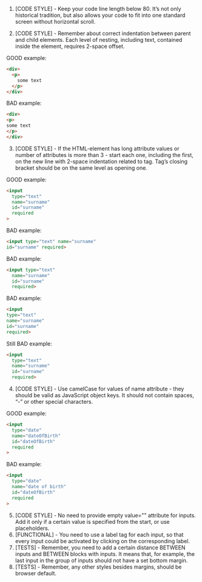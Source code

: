 1. [CODE STYLE] - Keep your code line length below 80. It’s not only historical
tradition, but also allows your code to fit into one standard screen without
horizontal scroll.

2. [CODE STYLE] - Remember about correct indentation between parent and child
elements. Each level of nesting, including text, contained inside the element,
requires 2-space offset.

GOOD example:
```html
<div>
  <p>
    some text
  </p>
</div>
```
BAD example:
```html
<div>
<p>
some text
</p>
</div>
```

3. [CODE STYLE] - If the HTML-element has long attribute values or number of
attributes is more than 3 - start each one, including the first, on the new
line with 2-space indentation related to tag. Tag’s closing bracket should be
on the same level as opening one.

GOOD example:
```html
<input
  type="text"
  name="surname"
  id="surname"
  required
>
```
BAD example:
```html
<input type="text" name="surname"
id="surname" required>
```
BAD example:
```html
<input type="text"
  name="surname"
  id="surname"
  required>
```
BAD example:
```html
<input
type="text"
name="surname"
id="surname"
required>
```
Still BAD example:
```html
<input
  type="text"
  name="surname"
  id="surname"
  required>
```

4. [CODE STYLE] - Use camelCase for values of name attribute - they should be
valid as JavaScript object keys. It should not contain spaces, “-” or other
special characters.

GOOD example:
```html
<input
  type="date"
  name="dateOfBirth"
  id="dateOfBirth"
  required
>
```
BAD example:
```html
<input
  type="date"
  name="date of birth"
  id="dateOfBirth"
  required
>
```

5. [CODE STYLE] - No need to provide empty value="" attribute for inputs. Add
it only if a certain value is specified from the start, or use placeholders.
6. [FUNCTIONAL] - You need to use a label tag for each input, so that every
input could be activated by clicking on the corresponding label.
7. [TESTS] - Remember, you need to add a certain distance BETWEEN inputs and
BETWEEN blocks with inputs. It means that, for example, the last input in
the group of inputs should not have a set bottom margin.
8. [TESTS] - Remember, any other styles besides margins, should be browser
default.

